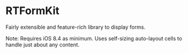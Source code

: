 # RTFormKit

Fairly extensible and feature-rich library to display forms.

Note: Requires iOS 8.4 as minimum. Uses self-sizing auto-layout cells to handle just about any content.